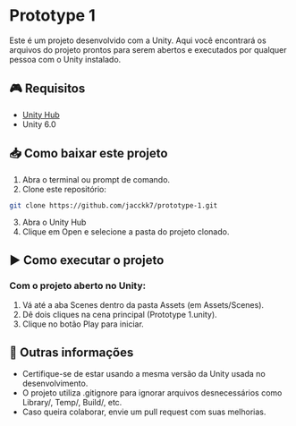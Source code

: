 # Prototype 1

Este é um projeto desenvolvido com a Unity. Aqui você encontrará os arquivos do projeto prontos para serem abertos e executados por qualquer pessoa com o Unity instalado.

## 🎮 Requisitos

- [Unity Hub](https://unity.com/download)
- Unity 6.0

## 📥 Como baixar este projeto

1. Abra o terminal ou prompt de comando.
2. Clone este repositório:

```bash
git clone https://github.com/jacckk7/prototype-1.git
```

3. Abra o Unity Hub
4. Clique em Open e selecione a pasta do projeto clonado.

## ▶️ Como executar o projeto

### Com o projeto aberto no Unity:

1. Vá até a aba Scenes dentro da pasta Assets (em Assets/Scenes).
2. Dê dois cliques na cena principal (Prototype 1.unity).
3. Clique no botão Play para iniciar.

## 🧰 Outras informações
- Certifique-se de estar usando a mesma versão da Unity usada no desenvolvimento.
- O projeto utiliza .gitignore para ignorar arquivos desnecessários como Library/, Temp/, Build/, etc.
- Caso queira colaborar, envie um pull request com suas melhorias.
